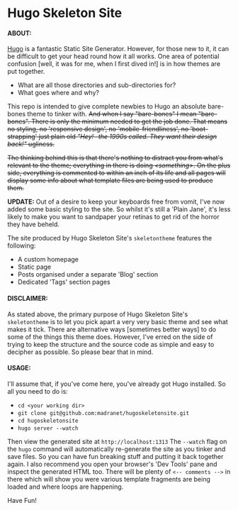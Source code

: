 # Hugo Skeleton Site

#### ABOUT:

[Hugo](http://gohugo.io) is a fantastic Static Site Generator. However, for those new to it, it can be difficult to get your head round how it all works. One area of potential confusion [well, it was for me, when I first dived in!] is in how themes are put together. 

* What are all those directories and sub-directories for?
* What goes where and why?

This repo is intended to give complete newbies to Hugo an absolute bare-bones theme to tinker with. ~~And when I say "bare-bones" I mean "bare-bones".  There is only the minimum needed to get the job done. That means no styling, no 'responsive design', no 'mobile-friendliness', no 'boot-strapping' just plain old *"Hey! –the 1990s called. They want their design back!"* ugliness.~~

~~The thinking behind this is that there's nothing to distract you from what's relevant to the theme; everything in there is doing *\<something\>*. On the plus side, everything is commented to within an inch of its life and all pages will display some info about what template files are being used to produce them.~~

**UPDATE:** Out of a desire to keep your keyboards free from vomit, I've now added some basic styling to the site. So whilst it's still a 'Plain Jane', it's less likely to make you want to sandpaper your retinas to get rid of the horror they have beheld.

The site produced by Hugo Skeleton Site's ```skeletontheme``` features the following:

* A custom homepage
* Static page
* Posts organised under a separate 'Blog' section
* Dedicated 'Tags' section pages

#### DISCLAIMER:

As stated above, the primary purpose of Hugo Skeleton Site's ```skeletontheme``` is to let you pick apart a very very basic theme and see what makes it tick. There are alternative ways [sometimes better ways] to do some of the things this theme does. However, I've erred on the side of trying to keep the structure and the source code as simple and easy to decipher as possible. So please bear that in mind.

#### USAGE:

I'll assume that, if you've come here, you've already got Hugo installed. So all you need to do is:

* ```cd <your working dir>```
* ```git clone git@github.com:madranet/hugoskeletonsite.git```
* ```cd hugoskeletonsite```
* ```hugo server --watch```

Then view the generated site at ```http://localhost:1313```
The ```--watch``` flag on the ```hugo``` command will automatically re-generate the site as you tinker and save files. So you can have fun breaking stuff and putting it back together again. I also recommend you open your browser's 'Dev Tools' pane and inspect the generated HTML too. There will be plenty of ```<-- comments -->``` in there which will show you were various template fragments are being loaded and where loops are happening.

Have Fun!

